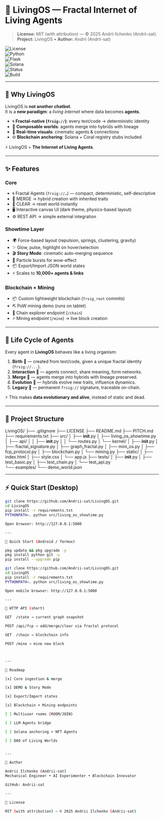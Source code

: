 # 🌌 LivingOS — Fractal Internet of Living Agents  

> **License:** MIT (with attribution) — © 2025 Andrii Ilchenko (Andrii-sat).  
> **Project:** LivingOS • **Author:** Andrii (Andrii-sat)  

![License](https://img.shields.io/badge/License-MIT--Attribution-blue.svg)  
![Python](https://img.shields.io/badge/Python-3.8%2B-informational)  
![Flask](https://img.shields.io/badge/Flask-3.x-black)  
![Solana](https://img.shields.io/badge/Solana-ready-brightgreen)  
![Status](https://img.shields.io/badge/Status-Showtime--Prototype-success)  
![Build](https://github.com/Andrii-sat/LivingOS/actions/workflows/tests.yml/badge.svg)  

---

## 🚀 Why LivingOS  

LivingOS is **not another chatbot**.  
It is a **new paradigm**: a *living internet* where data becomes **agents**.  

- 🌀 **Fractal-native (`frsig://`)**: every text/code → deterministic identity  
- 🔗 **Composable worlds**: agents merge into hybrids with lineage  
- 🎇 **Real-time visuals**: cinematic agents & connections  
- 🌐 **Blockchain anchoring**: Solana + Coral registry stubs included  

⚡ LivingOS = **The Internet of Living Agents**.  

---

## ✨ Features  

### Core
- 🌀 Fractal Agents (`frsig://…`) — compact, deterministic, self-descriptive  
- 🔗 MERGE → hybrid creation with inherited traits  
- 🧹 CLEAR → reset world instantly  
- 🖥️ Interactive canvas UI (dark theme, physics-based layout)  
- ⚙️ REST API → simple external integration  

### Showtime Layer
- 🌍 Force-based layout (repulsion, springs, clustering, gravity)  
- ✨ Glow, pulse, highlight on hover/selection  
- 🎬 **Story Mode**: cinematic auto-merging sequence  
- 🎇 Particle bursts for wow-effect  
- 📦 Export/Import JSON world states  
- ⚡ Scales to **10,000+ agents & links**  

### Blockchain + Mining
- 📦 Custom lightweight blockchain (`frsig_root` commits)  
- ⛏️ PoW mining demo (runs on tablet)  
- 🔗 Chain explorer endpoint (`/chain`)  
- ⚡ Mining endpoint (`/mine`) → live block creation  

---

## 🌱 Life Cycle of Agents  

Every agent in **LivingOS** behaves like a living organism:  

1. **Birth** 🐣 — created from text/code, given a unique fractal identity (`frsig://...`).  
2. **Interaction** 🔗 — agents connect, share meaning, form networks.  
3. **Merge** 💞 — agents merge into hybrids with lineage preserved.  
4. **Evolution** 🌌 — hybrids evolve new traits, influence dynamics.  
5. **Legacy** 🧬 — permanent `frsig://` signature, traceable on-chain.  

⚡ This makes **data evolutionary and alive**, instead of static and dead.  

---

## 📁 Project Structure

LivingOS/
├── .gitignore
├── LICENSE
├── README.md
├── PITCH.md
├── requirements.txt
├── src/
│   ├── __init__.py
│   ├── living_os_showtime.py
│   ├── api/
│   │   ├── __init__.py
│   │   └── routes.py
│   └── kernel/
│       ├── __init__.py
│       ├── fractal_signature.py
│       ├── graph_fractal.py
│       ├── mini_os.py
│       ├── fcp_protocol.py
│       ├── blockchain.py
│       └── mining.py
├── static/
│   ├── index.html
│   ├── style.css
│   └── app.js
├── tests/
│   ├── __init__.py
│   ├── test_basic.py
│   ├── test_chain.py
│   └── test_api.py        
└── examples/
    └── demo_world.json

---

## ⚡ Quick Start (Desktop)

```bash
git clone https://github.com/Andrii-sat/LivingOS.git
cd LivingOS
pip install -r requirements.txt
PYTHONPATH=. python src/living_os_showtime.py

Open browser: http://127.0.0.1:5000

---

📱 Quick Start (Android / Termux)

pkg update && pkg upgrade -y
pkg install python git -y
pip install --upgrade pip

git clone https://github.com/Andrii-sat/LivingOS.git
cd LivingOS
pip install -r requirements.txt
PYTHONPATH=. python src/living_os_showtime.py

Open mobile browser: http://127.0.0.1:5000

---

🔌 HTTP API (short)

GET  /state → current graph snapshot

POST /api/fcp → add/merge/clear via fractal protocol

GET  /chain → blockchain info

POST /mine → mine new block



---

🔮 Roadmap

[x] Core ingestion & merge

[x] DEMO & Story Mode

[x] Export/Import states

[x] Blockchain + Mining endpoints

[ ] Multiuser rooms (ROOM/JOIN)

[ ] LLM Agents bridge

[ ] Solana anchoring + NFT Agents

[ ] DAO of Living Worlds


---

👤 Author

Andrii Ilchenko (Andrii-sat)
Mechanical Engineer • AI Experimenter • Blockchain Innovator

GitHub: Andrii-sat

---

📜 License

MIT (with attribution) — © 2025 Andrii Ilchenko (Andrii-sat)
